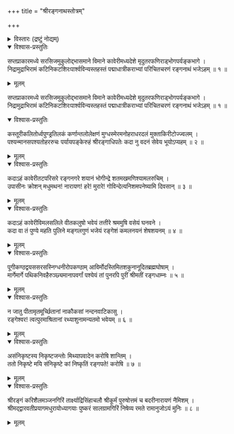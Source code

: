 +++
title = "श्रीरङ्गनाथस्तोत्रम्"

+++
<details><summary>विस्तारः (द्रष्टुं नोद्यम्)</summary>

श्रीपराशर-भट्टार्यः  
श्रीरङ्गेशपुरोहितः ।  
श्रीवत्साङ्कसुतश् श्रीमान्
श्रेयसे मेऽस्तु भूयसे ॥
</details>

<details open><summary>विश्वास-प्रस्तुतिः</summary>

सप्तप्राकारमध्ये सरसिजमुकुलोद्भासमाने विमाने कावेरीमध्यदेशे मृदुतरफणिराड्भोगपर्यङ्कभागे ।  
निद्रामुद्राभिरामं कटिनिकटशिरःपार्श्वविन्यस्तहस्तं पद्माधात्रीकराभ्यां परिचितचरणं रङ्गनाथं भजेऽहम् ॥ १ ॥
</details>

<details><summary>मूलम्</summary>

श्रीपराशर-भट्टार्यः  
श्रीरङ्गेशपुरोहितः ।  
श्रीवत्साङ्कसुतश् श्रीमान्
श्रेयसे मेऽस्तु भूयसे ॥
</details>


सप्तप्राकारमध्ये सरसिजमुकुलोद्भासमाने विमाने कावेरीमध्यदेशे मृदुतरफणिराड्भोगपर्यङ्कभागे ।  
निद्रामुद्राभिरामं कटिनिकटशिरःपार्श्वविन्यस्तहस्तं पद्माधात्रीकराभ्यां परिचितचरणं रङ्गनाथं भजेऽहम् ॥ १ ॥
</details>


<details open><summary>विश्वास-प्रस्तुतिः</summary>

कस्तूरीकलितोर्ध्वपुण्ड्रतिलकं कर्णान्तलोलेक्षणं मुग्धस्मेरमनोहराधरदलं मुक्ताकिरीटोज्ज्वलम् ।  
पश्यन्मानसपश्यतोहररुचः पर्यायपङ्केरुहं श्रीरङ्गाधिपतेः कदा नु वदनं सेवेय भूयोऽप्यहम् ॥ २ ॥
</details>

<details><summary>मूलम्</summary>

कस्तूरीकलितोर्ध्वपुण्ड्रतिलकं कर्णान्तलोलेक्षणं मुग्धस्मेरमनोहराधरदलं मुक्ताकिरीटोज्ज्वलम् ।  
पश्यन्मानसपश्यतोहररुचः पर्यायपङ्केरुहं श्रीरङ्गाधिपतेः कदा नु वदनं सेवेय भूयोऽप्यहम् ॥ २ ॥
</details>


<details open><summary>विश्वास-प्रस्तुतिः</summary>

कदाऽहं कावेरीतटपरिसरे रङ्गनगरे शयानं भोगीन्द्रे शतमखमणिश्यामलरुचिम् ।  
उपासीनः क्रोशन् मधुमथन! नारायण! हरे! मुरारे! गोविन्देत्यनिशमपनेष्यामि दिवसान् ॥ ३ ॥
</details>

<details><summary>मूलम्</summary>

कदाऽहं कावेरीतटपरिसरे रङ्गनगरे शयानं भोगीन्द्रे शतमखमणिश्यामलरुचिम् ।  
उपासीनः क्रोशन् मधुमथन! नारायण! हरे! मुरारे! गोविन्देत्यनिशमपनेष्यामि दिवसान् ॥ ३ ॥
</details>


<details open><summary>विश्वास-प्रस्तुतिः</summary>

कदाऽहं कावेरीविमलसलिले वीतकलुषो भवेयं तत्तीरे श्रममुषि वसेयं घनवने ।  
कदा वा तं पुण्ये महति पुलिने मङ्गलगुणं भजेयं रङ्गेशं कमलनयनं शेषशयनम् ॥ ४ ॥
</details>

<details><summary>मूलम्</summary>

कदाऽहं कावेरीविमलसलिले वीतकलुषो भवेयं तत्तीरे श्रममुषि वसेयं घनवने ।  
कदा वा तं पुण्ये महति पुलिने मङ्गलगुणं भजेयं रङ्गेशं कमलनयनं शेषशयनम् ॥ ४ ॥
</details>


<details open><summary>विश्वास-प्रस्तुतिः</summary>

पूगीकण्ठद्वयससरसस्निग्धनीरोपकण्ठाम् आविर्मोदस्तिमितशकुनानूदितब्रह्मघोषाम् ।  
मार्गेमार्गे पथिकनिवहैरुञ्छ्यमानापवर्गां पश्येयं तां पुनरपि पुरीं श्रीमतीं रङ्गधाम्नः ॥ ५ ॥
</details>

<details><summary>मूलम्</summary>

पूगीकण्ठद्वयससरसस्निग्धनीरोपकण्ठाम् आविर्मोदस्तिमितशकुनानूदितब्रह्मघोषाम् ।  
मार्गेमार्गे पथिकनिवहैरुञ्छ्यमानापवर्गां पश्येयं तां पुनरपि पुरीं श्रीमतीं रङ्गधाम्नः ॥ ५ ॥
</details>


<details open><summary>विश्वास-प्रस्तुतिः</summary>

न जातु पीतामृतमूर्च्छितानां नाकौकसां नन्दनवाटिकासु ।  
रङ्गेश्वर! त्वत्पुरमाश्रितानां रथ्याशुनामन्यतमो भवेयम् ॥ ६ ॥
</details>

<details><summary>मूलम्</summary>

न जातु पीतामृतमूर्च्छितानां नाकौकसां नन्दनवाटिकासु ।  
रङ्गेश्वर! त्वत्पुरमाश्रितानां रथ्याशुनामन्यतमो भवेयम् ॥ ६ ॥
</details>


<details open><summary>विश्वास-प्रस्तुतिः</summary>

असंनिकृष्टस्य निकृष्टजन्तोः मिथ्यापवादेन करोषि शान्तिम् ।  
ततो निकृष्टे मयि संनिकृष्टे कां निष्कृतिं रङ्गपते! करोषि ॥ ७ ॥
</details>

<details><summary>मूलम्</summary>

असंनिकृष्टस्य निकृष्टजन्तोः मिथ्यापवादेन करोषि शान्तिम् ।  
ततो निकृष्टे मयि संनिकृष्टे कां निष्कृतिं रङ्गपते! करोषि ॥ ७ ॥
</details>


<details open><summary>विश्वास-प्रस्तुतिः</summary>

श्रीरङ्गं करिशैलमञ्जनगिरिं तार्क्ष्याद्रिसिंहाचलौ श्रीकूर्मं पुरुषोत्तमं च बदरीनारायणं नैमिशम् ।  
श्रीमद्द्वारवतीप्रयागमधुरायोध्यागयाः पुष्करं सालग्रामगिरिं निषेव्य रमते रामानुजोऽयं मुनिः ॥ ८ ॥
</details>

<details><summary>मूलम्</summary>

श्रीरङ्गं करिशैलमञ्जनगिरिं तार्क्ष्याद्रिसिंहाचलौ श्रीकूर्मं पुरुषोत्तमं च बदरीनारायणं नैमिशम् ।  
श्रीमद्द्वारवतीप्रयागमधुरायोध्यागयाः पुष्करं सालग्रामगिरिं निषेव्य रमते रामानुजोऽयं मुनिः ॥ ८ ॥
</details>
